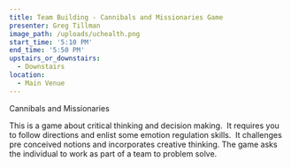 ```yaml
---
title: Team Building - Cannibals and Missionaries Game
presenter: Greg Tillman
image_path: /uploads/uchealth.png
start_time: '5:10 PM'
end_time: '5:50 PM'
upstairs_or_downstairs:
  - Downstairs
location:
  - Main Venue
---
```


Cannibals and Missionaries

This is a game about critical thinking and decision making.  It requires you to follow directions and enlist some emotion regulation skills.  It challenges pre conceived notions and incorporates creative thinking. The game asks the individual to work as part of a team to problem solve.